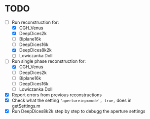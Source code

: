 # TODO

- [ ] Run reconstruction for:
  - [X] CGH_Venus
  - [X] DeepDices2k
  - [ ] Biplane16k
  - [ ] DeepDices16k
  - [X] DeepDices8k2k
  - [ ] Lowiczanka Doll
- [ ] Run single phase reconstruction for:
  - [X] CGH_Venus
  - [ ] DeepDices2k
  - [ ] Biplane16k
  - [ ] DeepDices16k
  - [ ] Lowiczanka Doll
- [x] Report errors from previous reconstructions
- [x] Check what the setting `'apertureinpxmode', true,` does in getSettings.m
- [x] Run DeepDices8k2k step by step to debugg the aperture settings
